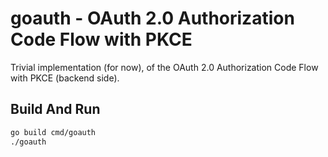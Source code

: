 # goauth - OAuth 2.0 Authorization Code Flow with PKCE 

Trivial implementation (for now), of the OAuth 2.0 Authorization Code Flow with PKCE
(backend side).

## Build And Run

```bash
go build cmd/goauth
./goauth
```
